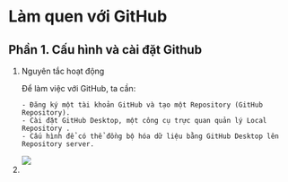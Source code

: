# Làm quen với GitHub

## Phần 1. Cấu hình và cài đặt Github

1. Nguyên tắc hoạt động

    Để làm việc với GitHub, ta cần:
    
    ```
    - Đăng ký một tài khoản GitHub và tạo một Repository (GitHub Repository).
    - Cài đặt GitHub Desktop, một công cụ trực quan quản lý Local Repository .
    - Cấu hình để có thể đồng bộ hóa dữ liệu bằng GitHub Desktop lên Repository server.
    ```

    <img src="https://i.imgur.com/Am1wAOY.png">

2. 




